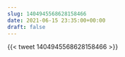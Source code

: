 ```yaml
---
slug: 1404945568628158466
date: 2021-06-15 23:35:00+00:00
draft: false
---
```


{{< tweet 1404945568628158466 >}}
